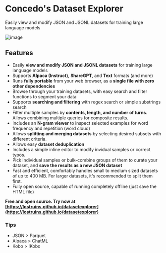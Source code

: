 # Concedo's Dataset Explorer
Easily view and modify JSON and JSONL datasets for training large language models

![image](https://github.com/user-attachments/assets/23c58d45-5a00-4159-9d37-c5a21996f2b0)

## Features
- Easily **view and modify JSON and JSONL datasets** for training large language models
- Supports **Alpaca (Instruct)**, **ShareGPT**, and **Text** formats (and more)
- Runs **fully portable** from your web browser, as a **single file with zero other dependencies**
- Browse through your training datasets, with easy search and filter functions to segment your data
- Supports **searching and filtering** with regex search or simple substrings search
- Filter multiple samples by **contents, length, and number of turns**. Allows combining multiple queries for composite results.
- Includes an **N-gram viewer** to inspect selected examples for word frequency and repetition (word cloud)
- Allows **splitting and merging datasets** by selecting desired subsets with different criteria.
- Allows easy **dataset deduplication**
- Includes a simple inline editor to modify invidual samples or correct typos.
- Pick individual samples or bulk-combine groups of them to curate your dataset, and **save the results as a new JSON dataset**
- Fast and efficient, comfortably handles small to medium sized datasets of up to 400 MB. For larger datasets, it's recommended to split them first. 
- Fully open source, capable of running completely offline (just save the HTML file)

**Free and open source. Try now at [https://lostruins.github.io/datasetexplorer](https://lostruins.github.io/datasetexplorer)**

### Tips
- JSON > Parquet
- Alpaca > ChatML
- Kobo > !Kobo
